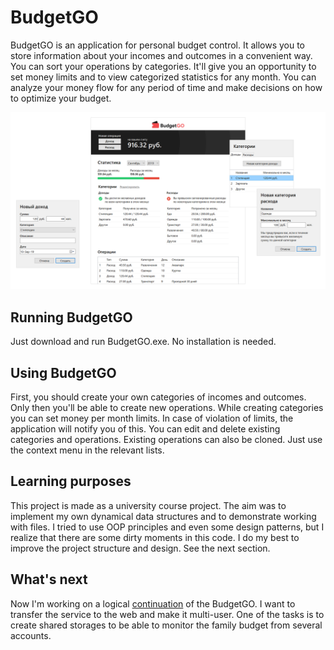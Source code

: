 # BudgetGO
BudgetGO is an application for personal budget control. 
It allows you to store information about your incomes and outcomes in a convenient way. 
You can sort your operations by categories. 
It'll give you an opportunity to set money limits and to view categorized statistics for any month. 
You can analyze your money flow for any period of time and make decisions on how to optimize your budget.

![BudgetGO UI](BudgetGO_UI.png)

## Running BudgetGO
Just download and run BudgetGO.exe. No installation is needed.

## Using BudgetGO
First, you should create your own categories of incomes and outcomes. Only then you'll be able to create new operations. 
While creating categories you can set money per month limits. In case of violation of limits, the application will notify you of this. 
You can edit and delete existing categories and operations. Existing operations can also be cloned. Just use the context menu in the relevant lists.

## Learning purposes
This project is made as a university course project. 
The aim was to implement my own dynamical data structures and to demonstrate working with files.
I tried to use OOP principles and even some design patterns, but I realize that there are some dirty moments in this code. 
I do my best to improve the project structure and design. See the next section.

## What's next
Now I'm working on a logical [continuation](https://github.com/oleg-grigorijan/BudgetGO) of the BudgetGO. 
I want to transfer the service to the web and make it multi-user. 
One of the tasks is to create shared storages  to be able to monitor the family budget from several accounts.